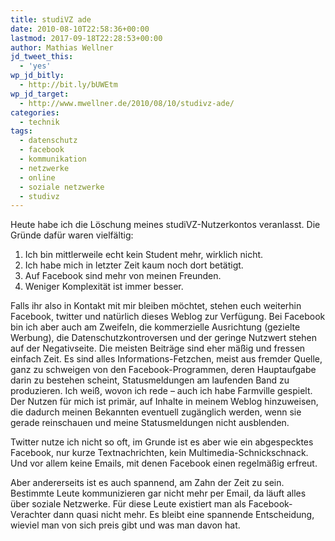 ```yaml
---
title: studiVZ ade
date: 2010-08-10T22:58:36+00:00
lastmod: 2017-09-18T22:28:53+00:00
author: Mathias Wellner
jd_tweet_this:
  - 'yes'
wp_jd_bitly:
  - http://bit.ly/bUWEtm
wp_jd_target:
  - http://www.mwellner.de/2010/08/10/studivz-ade/
categories:
  - technik
tags:
  - datenschutz
  - facebook
  - kommunikation
  - netzwerke
  - online
  - soziale netzwerke
  - studivz
---
```

Heute habe ich die Löschung meines studiVZ-Nutzerkontos veranlasst. Die Gründe dafür waren vielfältig:

  1. Ich bin mittlerweile echt kein Student mehr, wirklich nicht.
  2. Ich habe mich in letzter Zeit kaum noch dort betätigt.
  3. Auf Facebook sind mehr von meinen Freunden.
  4. Weniger Komplexität ist immer besser.

Falls ihr also in Kontakt mit mir bleiben möchtet, stehen euch weiterhin Facebook, twitter und natürlich dieses Weblog zur Verfügung. Bei Facebook bin ich aber auch am Zweifeln, die kommerzielle Ausrichtung (gezielte Werbung), die Datenschutzkontroversen und der geringe Nutzwert stehen auf der Negativseite. Die meisten Beiträge sind eher mäßig und fressen einfach Zeit. Es sind alles Informations-Fetzchen, meist aus fremder Quelle, ganz zu schweigen von den Facebook-Programmen, deren Hauptaufgabe darin zu bestehen scheint, Statusmeldungen am laufenden Band zu produzieren. Ich weiß, wovon ich rede &ndash; auch ich habe Farmville gespielt. Der Nutzen für mich ist primär, auf Inhalte in meinem Weblog hinzuweisen, die dadurch meinen Bekannten eventuell zugänglich werden, wenn sie gerade reinschauen und meine Statusmeldungen nicht ausblenden. 

Twitter nutze ich nicht so oft, im Grunde ist es aber wie ein abgespecktes Facebook, nur kurze Textnachrichten, kein Multimedia-Schnickschnack. Und vor allem keine Emails, mit denen Facebook einen regelmäßig erfreut. 

Aber andererseits ist es auch spannend, am Zahn der Zeit zu sein. Bestimmte Leute kommunizieren gar nicht mehr per Email, da läuft alles über soziale Netzwerke. Für diese Leute existiert man als Facebook-Verachter dann quasi nicht mehr. Es bleibt eine spannende Entscheidung, wieviel man von sich preis gibt und was man davon hat.